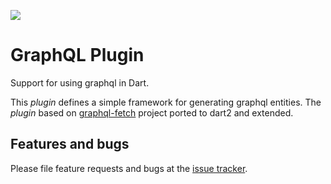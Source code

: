 <a href="https://travis-ci.org/blacksaltIT/dart_graphql"><img src="https://travis-ci.org/blacksaltIT/dart_graphql.svg?branch=master"/></a>

# GraphQL Plugin

Support for using graphql in Dart.

This _plugin_ defines a simple framework for generating graphql entities.
The _plugin_ based on [graphql-fetch][base_graphql] project ported to dart2 and extended.

## Features and bugs

Please file feature requests and bugs at the [issue tracker][tracker].

[base_graphql]: https://github.com/spacedragon/graphql-fetch
[tracker]: https://github.com/blacksaltIT/dart_graphql/issues
